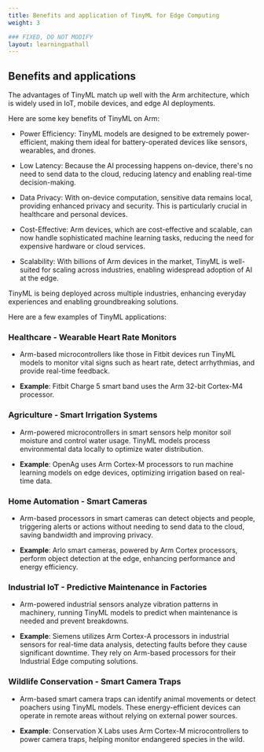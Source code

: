 ```yaml
---
title: Benefits and application of TinyML for Edge Computing
weight: 3

### FIXED, DO NOT MODIFY
layout: learningpathall
---
```


## Benefits and applications

The advantages of TinyML match up well with the Arm architecture, which is widely used in IoT, mobile devices, and edge AI deployments. 

Here are some key benefits of TinyML on Arm:

- Power Efficiency: TinyML models are designed to be extremely power-efficient, making them ideal for battery-operated devices like sensors, wearables, and drones.

- Low Latency: Because the AI processing happens on-device, there's no need to send data to the cloud, reducing latency and enabling real-time decision-making.

- Data Privacy: With on-device computation, sensitive data remains local, providing enhanced privacy and security. This is particularly crucial in healthcare and personal devices.

- Cost-Effective: Arm devices, which are cost-effective and scalable, can now handle sophisticated machine learning tasks, reducing the need for expensive hardware or cloud services.

- Scalability: With billions of Arm devices in the market, TinyML is well-suited for scaling across industries, enabling widespread adoption of AI at the edge.

TinyML is being deployed across multiple industries, enhancing everyday experiences and enabling groundbreaking solutions. 

Here are a few examples of TinyML applications:

### Healthcare - Wearable Heart Rate Monitors

- Arm-based microcontrollers like those in Fitbit devices run TinyML models to monitor vital signs such as heart rate, detect arrhythmias, and provide real-time feedback.

- **Example**: Fitbit Charge 5 smart band uses the Arm 32-bit Cortex-M4 processor.

### Agriculture - Smart Irrigation Systems

- Arm-powered microcontrollers in smart sensors help monitor soil moisture and control water usage. TinyML models process environmental data locally to optimize water distribution.

- **Example**: OpenAg uses Arm Cortex-M processors to run machine learning models on edge devices, optimizing irrigation based on real-time data.

### Home Automation - Smart Cameras

-	Arm-based processors in smart cameras can detect objects and people, triggering alerts or actions without needing to send data to the cloud, saving bandwidth and improving privacy.

-	**Example**: Arlo smart cameras, powered by Arm Cortex processors, perform object detection at the edge, enhancing performance and energy efficiency.

### Industrial IoT - Predictive Maintenance in Factories

-	Arm-powered industrial sensors analyze vibration patterns in machinery, running TinyML models to predict when maintenance is needed and prevent breakdowns.

-	**Example**: Siemens utilizes Arm Cortex-A processors in industrial sensors for real-time data analysis, detecting faults before they cause significant downtime. They rely on Arm-based processors for their Industrial Edge computing solutions.

### Wildlife Conservation - Smart Camera Traps

-	Arm-based smart camera traps can identify animal movements or detect poachers using TinyML models. These energy-efficient devices can operate in remote areas without relying on external power sources.

-	**Example**: Conservation X Labs uses Arm Cortex-M microcontrollers to power camera traps, helping monitor endangered species in the wild.

